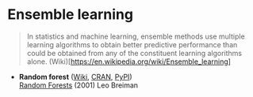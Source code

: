 # Ensemble learning
> In statistics and machine learning, ensemble methods use multiple learning algorithms to obtain better predictive performance than could be obtained from any of the constituent learning algorithms alone. (Wiki)[https://en.wikipedia.org/wiki/Ensemble_learning]

* **Random forest** ([Wiki](https://en.wikipedia.org/wiki/Random_forest), [CRAN](https://cran.r-project.org/web/packages/randomForest/), [PyPI](https://scikit-learn.org/stable/modules/generated/sklearn.ensemble.RandomForestClassifier.html#sklearn.ensemble.RandomForestClassifier))<br>
[Random Forests](https://link.springer.com/article/10.1023/A:1010933404324) (2001) Leo Breiman

